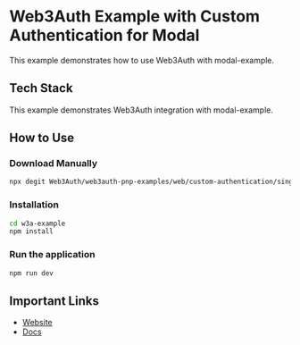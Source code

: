 # Web3Auth Example with Custom Authentication for Modal

This example demonstrates how to use Web3Auth with modal-example.

## Tech Stack

This example demonstrates Web3Auth integration with modal-example.

## How to Use

### Download Manually

```bash
npx degit Web3Auth/web3auth-pnp-examples/web/custom-authentication/single-connection/implicit-login/modal-example w3a-example
```

### Installation

```bash
cd w3a-example
npm install
```

### Run the application

```bash
npm run dev
```

## Important Links

- [Website](https://web3auth.io)
- [Docs](https://web3auth.io/docs)
